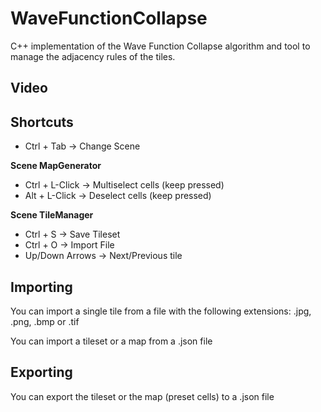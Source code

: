 # WaveFunctionCollapse
C++ implementation of the Wave Function Collapse algorithm and tool to manage the adjacency rules of the tiles.

## Video


## Shortcuts
- Ctrl + Tab     -> Change Scene

**Scene MapGenerator**
- Ctrl + L-Click -> Multiselect cells (keep pressed)
- Alt + L-Click  -> Deselect cells (keep pressed)

**Scene TileManager**
- Ctrl + S       -> Save Tileset
- Ctrl + O       -> Import File
- Up/Down Arrows -> Next/Previous tile

## Importing
You can import a single tile from a file with the following extensions: .jpg, .png, .bmp or .tif

You can import a tileset or a map from a .json file

## Exporting
You can export the tileset or the map (preset cells) to a .json file
